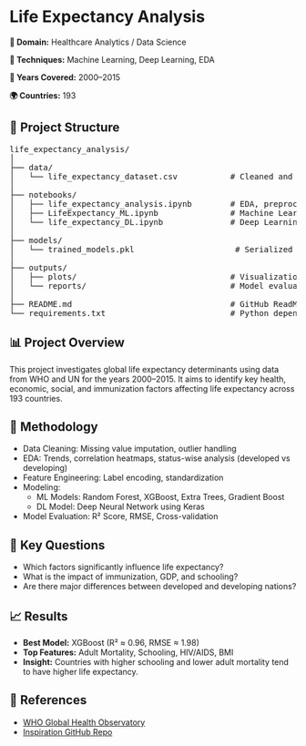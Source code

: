 <h1>Life Expectancy Analysis</h1>

<p><strong>🔬 Domain:</strong> Healthcare Analytics / Data Science</p>
<p><strong>🧠 Techniques:</strong> Machine Learning, Deep Learning, EDA</p>
<p><strong>📅 Years Covered:</strong> 2000–2015</p>
<p><strong>🌍 Countries:</strong> 193</p>

<h2>📁 Project Structure</h2>
<pre>
life_expectancy_analysis/
│
├── data/
│   └── life_expectancy_dataset.csv           # Cleaned and merged WHO & UN data (2000–2015)
│
├── notebooks/
│   ├── life_expectancy_analysis.ipynb        # EDA, preprocessing, feature engineering
│   ├── LifeExpectancy_ML.ipynb               # Machine Learning models
│   └── life_expectancy_DL.ipynb              # Deep Learning model
│
├── models/
│   └── trained_models.pkl                     # Serialized ML models (joblib)
│
├── outputs/
│   ├── plots/                                # Visualizations (heatmaps, trends, etc.)
│   └── reports/                              # Model evaluation metrics, CV results
│
├── README.md                                 # GitHub ReadMe file (this one)
└── requirements.txt                          # Python dependencies
</pre>

<h2>📊 Project Overview</h2>
<p>
This project investigates global life expectancy determinants using data from WHO and UN for the years 2000–2015. It aims to identify key health, economic, social, and immunization factors affecting life expectancy across 193 countries.
</p>

<h2>🧪 Methodology</h2>
<ul>
  <li>Data Cleaning: Missing value imputation, outlier handling</li>
  <li>EDA: Trends, correlation heatmaps, status-wise analysis (developed vs developing)</li>
  <li>Feature Engineering: Label encoding, standardization</li>
  <li>Modeling:
    <ul>
      <li>ML Models: Random Forest, XGBoost, Extra Trees, Gradient Boost</li>
      <li>DL Model: Deep Neural Network using Keras</li>
    </ul>
  </li>
  <li>Model Evaluation: R² Score, RMSE, Cross-validation</li>
</ul>

<h2>📌 Key Questions</h2>
<ul>
  <li>Which factors significantly influence life expectancy?</li>
  <li>What is the impact of immunization, GDP, and schooling?</li>
  <li>Are there major differences between developed and developing nations?</li>
</ul>

<h2>📈 Results</h2>
<ul>
  <li><strong>Best Model:</strong> XGBoost (R² ≈ 0.96, RMSE ≈ 1.98)</li>
  <li><strong>Top Features:</strong> Adult Mortality, Schooling, HIV/AIDS, BMI</li>
  <li><strong>Insight:</strong> Countries with higher schooling and lower adult mortality tend to have higher life expectancy.</li>
</ul>

<h2>📎 References</h2>
<ul>
  <li><a href="https://www.who.int/data/gho">WHO Global Health Observatory</a></li>
  <li><a href="https://github.com/kiranshahi/Life-expectancy-prediction">Inspiration GitHub Repo</a></li>
</ul>
